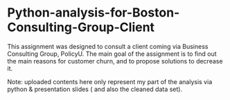 # Python-analysis-for-Boston-Consulting-Group-Client
This assignment was designed to consult a client coming via Business Consulting Group, PolicyU. The main goal of the assignment is to find out the main reasons for customer churn, and to propose solutions to decrease it.

Note: uploaded contents here only represent my part of the analysis via python & presentation slides ( and also the cleaned data set).

